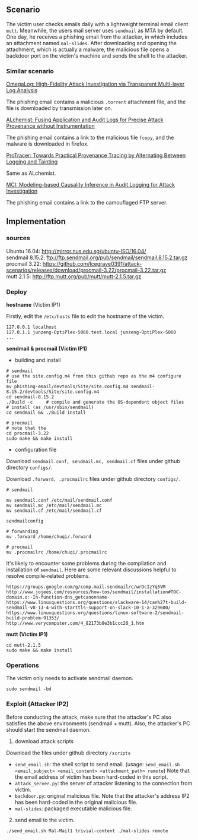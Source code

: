 ## Scenario

The victim user checks emails daily with a lightweight terminal email client `mutt`. Meanwhile, the users mail server uses `sendmail` as MTA by default. One day, he receives a phishing email from the attacker, in which includes an attachment named `mal-slides`. After downloading and opening the attachment, which is actually a malware, the malicious file opens a backdoor port on the victim's machine and sends the shell to the attacker.

### Similar scenario

[OmegaLog: High-Fidelity Attack Investigation via Transparent Multi-layer Log Analysis](https://www.ndss-symposium.org/wp-content/uploads/2020/02/24270-paper.pdf)

The phishing email contains a malicious `.torrent` attachment file, and the file is downloaded by transmission later on.

[ALchemist: Fusing Application and Audit Logs for Precise Attack Provenance without Instrumentation](https://www.ndss-symposium.org/wp-content/uploads/2021-445-paper.pdf)

The phishing email contains a link to the malicious file `fcopy`, and the malware is downloaded in firefox.

[ProTracer: Towards Practical Provenance Tracing by Alternating Between Logging and Tainting](https://friends.cs.purdue.edu/pubs/NDSS16.pdf)

Same as ALchemist.

[MCI: Modeling-based Causality Inference in Audit Logging for Attack Investigation](https://weihang-wang.github.io/papers/mci_ndss18.pdf)

The phishing email contains a link to the camouflaged FTP server.

## Implementation

### sources

Ubuntu 16.04: http://mirror.nus.edu.sg/ubuntu-ISO/16.04/    
sendmail 8.15.2: ftp://ftp.sendmail.org/pub/sendmail/sendmail.8.15.2.tar.gz
procmail 3.22: https://github.com/Icegrave0391/attack-scenarios/releases/download/procmail-3.22/procmail-3.22.tar.gz    
mutt 2.1.5: http://ftp.mutt.org/pub/mutt/mutt-2.1.5.tar.gz    

### Deploy

**hostname** (Victim IP1)

Firstly, edit the `/etc/hosts` file to edit the hostname of the victim.

```
127.0.0.1 localhost
127.0.1.1 junzeng-OptiPlex-5060.test.local junzeng-OptiPlex-5060
...
```

**sendmail & procmail (Victim IP1)**

* building and install
```
# sendmail
# use the site.config.m4 from this github repo as the m4 configure file
mv phishing-email/devtools/Site/site.config.m4 sendmail-8.15.2/devtools/Site/site.config.m4
cd sendmail-8.15.2
./Build -c     # compile and generate the OS-dependent object files
# install (as /usr/sbin/sendmail)
cd sendmail && ./Build install

# procmail
# note that the 
cd procmail-3.22
sudo make && make install
```

* configuration file

Download `sendmail.conf, sendmail.mc, sendmail.cf` files under github directory `configs/`.

Download `.forward, .procmailrc` files under github directory `configs/`.

```
# sendmail

mv sendmail.conf /etc/mail/sendmail.conf
mv sendmail.mc /etc/mail/sendmail.mc
mv sendmail.cf /etc/mail/sendmail.cf

sendmailconfig

# forwarding 
mv .forward /home/chuqi/.forward

# procmail
mv .procmailrc /home/chuqi/.procmailrc
```

It's likely to encounter some problems during the compilation and installation of `sendmail`. Here are some relevant discussions helpful to resolve compile-related problems.
```
https://groups.google.com/g/comp.mail.sendmail/c/wrDcIzYq5VM
http://www.jojees.com/resources/how-tos/sendmail/installation#TOC-domain.o:-In-function-dns_getcanonname-
https://www.linuxquestions.org/questions/slackware-14/can%27t-build-sendmail-v8-13-4-with-starttls-support-on-slack-10-1-a-329600/
https://www.linuxquestions.org/questions/linux-software-2/sendmail-build-problem-91353/
http://www.verycomputer.com/4_82173b8e3b1ccc20_1.htm
```

**mutt (Victim IP1)**

```
cd mutt-2.1.5
sudo make && make install
```

### Operations 

The victim only needs to activate sendmail daemon.
```
sudo sendmail -bd
```

### Exploit (Attacker IP2)

Before conducting the attack, make sure that the attacker's PC also satisfies the above environments (sendmail + mutt). Also, the attacker's PC should start the sendmail daemon.

1. download attack scripts    

Download the files under github directory `/scripts`

  * `send_email.sh`: the shell script to send email. (usage: `send_email.sh <email_subject> <email_content> <attachment_path> remote`) Note that the email address of victim has been hard-coded in this script.
  * `attack_server.py`: the server of attacker listening to the connection from victim.
  * `backdoor.py`: original malicious file. Note that the attacker's address IP2 has been hard-coded in the original malicious file.
  * `mal-slides`: packaged executable malicious file. 


2. send email to the victim.

```
./send_email.sh Mal-Mail1 trivial-content ./mal-slides remote
```





